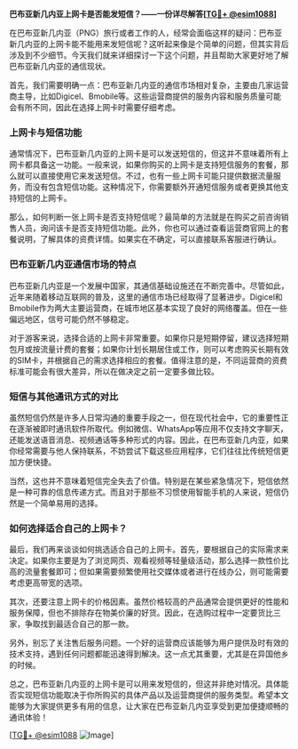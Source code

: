 **巴布亚新几内亚上网卡是否能发短信？——一份详尽解答[[TG💪+ @esim1088](https://t.me/s/esim1088)]**

在巴布亚新几内亚（PNG）旅行或者工作的人，经常会面临这样的疑问：巴布亚新几内亚的上网卡能不能用来发短信呢？这听起来像是个简单的问题，但其实背后涉及到不少细节。今天我们就来详细探讨一下这个问题，并且帮助大家更好地了解巴布亚新几内亚的通信现状。

首先，我们需要明确一点：巴布亚新几内亚的通信市场相对复杂，主要由几家运营商主导，比如Digicel、Bmobile等。这些运营商提供的服务内容和服务质量可能会有所不同，因此在选择上网卡时需要仔细考虑。

### 上网卡与短信功能

通常情况下，巴布亚新几内亚的上网卡是可以发送短信的，但这并不意味着所有上网卡都具备这一功能。一般来说，如果你购买的上网卡是支持短信服务的套餐，那么就可以直接使用它来发送短信。不过，也有一些上网卡可能只提供数据流量服务，而没有包含短信功能。这种情况下，你需要额外开通短信服务或者更换其他支持短信的上网卡。

那么，如何判断一张上网卡是否支持短信呢？最简单的方法就是在购买之前咨询销售人员，询问该卡是否支持短信功能。此外，你也可以通过查看运营商官网上的套餐说明，了解具体的资费详情。如果实在不确定，可以直接联系客服进行确认。

### 巴布亚新几内亚通信市场的特点

巴布亚新几内亚是一个发展中国家，其通信基础设施还在不断完善中。尽管如此，近年来随着移动互联网的普及，这里的通信市场已经取得了显著进步。Digicel和Bmobile作为两大主要运营商，在城市地区基本实现了良好的网络覆盖。但在一些偏远地区，信号可能仍然不够稳定。

对于游客来说，选择合适的上网卡非常重要。如果你只是短期停留，建议选择短期包月或按流量计费的套餐；如果你计划长期居住或工作，则可以考虑购买长期有效的SIM卡，并根据自己的需求选择相应的套餐。值得注意的是，不同运营商的资费标准可能会有很大差异，所以在做决定之前一定要多做比较。

### 短信与其他通讯方式的对比

虽然短信仍然是许多人日常沟通的重要手段之一，但在现代社会中，它的重要性正在逐渐被即时通讯软件所取代。例如微信、WhatsApp等应用不仅支持文字聊天，还能发送语音消息、视频通话等多种形式的内容。因此，在巴布亚新几内亚，如果你经常需要与他人保持联系，不妨尝试下载这些应用程序，它们往往比传统短信更加方便快捷。

当然，这也并不意味着短信完全失去了价值。特别是在某些紧急情况下，短信依然是一种可靠的信息传递方式。而且对于那些不习惯使用智能手机的人来说，短信仍然是一个简单易用的选择。

### 如何选择适合自己的上网卡？

最后，我们再来谈谈如何挑选适合自己的上网卡。首先，要根据自己的实际需求来决定。如果你主要是为了浏览网页、观看视频等轻量级活动，那么选择一款性价比高的流量套餐即可；但如果需要频繁使用社交媒体或者进行在线办公，则可能需要考虑更高带宽的选项。

其次，还要注意上网卡的价格因素。虽然价格较高的产品通常会提供更好的性能和服务保障，但也不排除存在物美价廉的好货。因此，在选购过程中一定要货比三家，争取找到最适合自己的那一款。

另外，别忘了关注售后服务问题。一个好的运营商应该能够为用户提供及时有效的技术支持，遇到任何问题都能迅速得到解决。这一点尤其重要，尤其是在异国他乡的时候。

总之，巴布亚新几内亚的上网卡是可以用来发短信的，但这并非绝对情况。具体能否实现短信功能取决于你所购买的具体产品以及运营商提供的服务类型。希望本文能够为大家提供更多有用的信息，让大家在巴布亚新几内亚享受到更加便捷顺畅的通讯体验！

[[TG💪+ @esim1088](https://t.me/s/esim1088) ![Image](https://i.postimg.cc/4NQfJmqS/Snipaste-2025-05-13-00-14-12.png)]